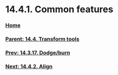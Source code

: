 # 14.4.1. Common features

### [Home](./00-home.md)
### [Parent: 14.4. Transform tools](./14-04-00-transform-tools.md)
### [Prev: 14.3.17. Dodge/burn](./14-03-17-dodge-burn.md)
### [Next: 14.4.2. Align](./14-04-02-align.md)
